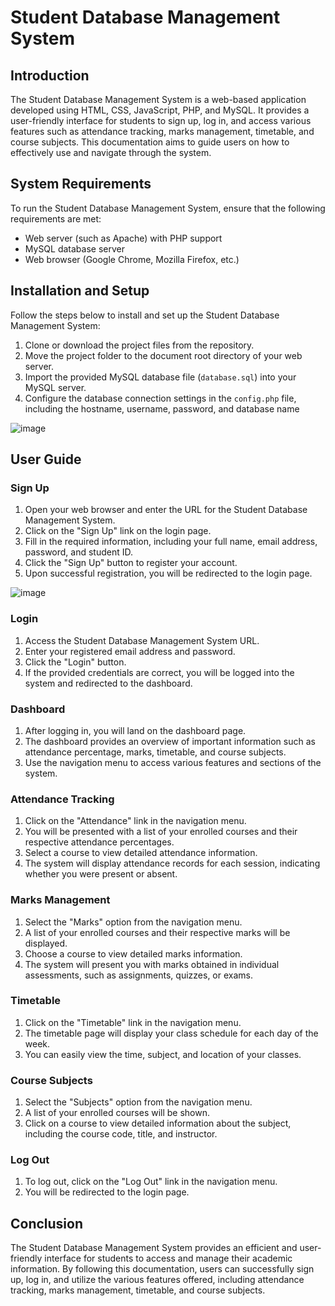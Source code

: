 # Student Database Management System

## Introduction
The Student Database Management System is a web-based application developed using HTML, CSS, JavaScript, PHP, and MySQL. It provides a user-friendly interface for students to sign up, log in, and access various features such as attendance tracking, marks management, timetable, and course subjects. This documentation aims to guide users on how to effectively use and navigate through the system.

## System Requirements
To run the Student Database Management System, ensure that the following requirements are met:

- Web server (such as Apache) with PHP support
- MySQL database server
- Web browser (Google Chrome, Mozilla Firefox, etc.)

## Installation and Setup
Follow the steps below to install and set up the Student Database Management System:

1. Clone or download the project files from the repository.
2. Move the project folder to the document root directory of your web server.
3. Import the provided MySQL database file (`database.sql`) into your MySQL server.
4. Configure the database connection settings in the `config.php` file, including the hostname, username, password, and database name

![image](https://github.com/amandotexe/Student-Database-Management-System/assets/71628234/e7a8129c-8c21-4cc8-850c-2a2ece87fe5b)


## User Guide

### Sign Up
1. Open your web browser and enter the URL for the Student Database Management System.
2. Click on the "Sign Up" link on the login page.
3. Fill in the required information, including your full name, email address, password, and student ID.
4. Click the "Sign Up" button to register your account.
5. Upon successful registration, you will be redirected to the login page.
   
![image](https://github.com/amandotexe/Student-Database-Management-System/assets/71628234/4b8890f9-f9e3-412d-a09d-1c42d34d531d)

### Login
1. Access the Student Database Management System URL.
2. Enter your registered email address and password.
3. Click the "Login" button.
4. If the provided credentials are correct, you will be logged into the system and redirected to the dashboard.

### Dashboard
1. After logging in, you will land on the dashboard page.
2. The dashboard provides an overview of important information such as attendance percentage, marks, timetable, and course subjects.
3. Use the navigation menu to access various features and sections of the system.

### Attendance Tracking
1. Click on the "Attendance" link in the navigation menu.
2. You will be presented with a list of your enrolled courses and their respective attendance percentages.
3. Select a course to view detailed attendance information.
4. The system will display attendance records for each session, indicating whether you were present or absent.

### Marks Management
1. Select the "Marks" option from the navigation menu.
2. A list of your enrolled courses and their respective marks will be displayed.
3. Choose a course to view detailed marks information.
4. The system will present you with marks obtained in individual assessments, such as assignments, quizzes, or exams.

### Timetable
1. Click on the "Timetable" link in the navigation menu.
2. The timetable page will display your class schedule for each day of the week.
3. You can easily view the time, subject, and location of your classes.

### Course Subjects
1. Select the "Subjects" option from the navigation menu.
2. A list of your enrolled courses will be shown.
3. Click on a course to view detailed information about the subject, including the course code, title, and instructor.

### Log Out
1. To log out, click on the "Log Out" link in the navigation menu.
2. You will be redirected to the login page.

## Conclusion
The Student Database Management System provides an efficient and user-friendly interface for students to access and manage their academic information. By following this documentation, users can successfully sign up, log in, and utilize the various features offered, including attendance tracking, marks management, timetable, and course subjects.
